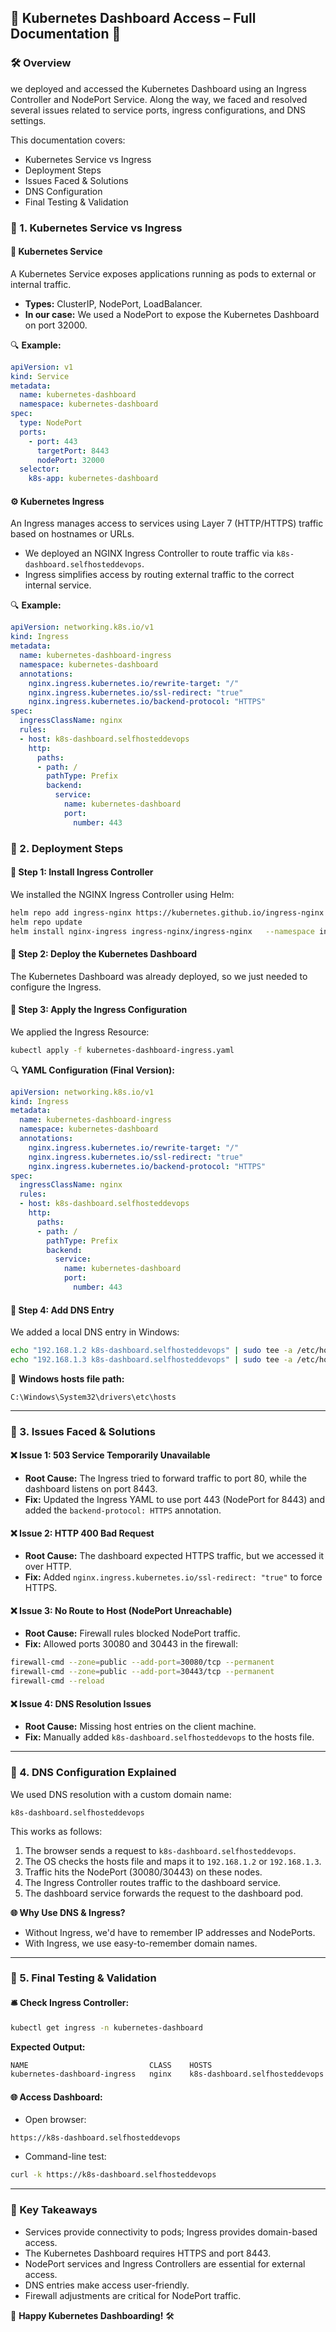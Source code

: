 ## 📖 Kubernetes Dashboard Access – Full Documentation 🚀

### 🛠️ Overview
we deployed and accessed the Kubernetes Dashboard using an Ingress Controller and NodePort Service. Along the way, we faced and resolved several issues related to service ports, ingress configurations, and DNS settings.

This documentation covers:

- Kubernetes Service vs Ingress
- Deployment Steps
- Issues Faced & Solutions
- DNS Configuration
- Final Testing & Validation

### 📍 1. Kubernetes Service vs Ingress

#### 🧱 Kubernetes Service
A Kubernetes Service exposes applications running as pods to external or internal traffic.

- **Types:** ClusterIP, NodePort, LoadBalancer.
- **In our case:** We used a NodePort to expose the Kubernetes Dashboard on port 32000.

🔍 **Example:**

```yaml
apiVersion: v1
kind: Service
metadata:
  name: kubernetes-dashboard
  namespace: kubernetes-dashboard
spec:
  type: NodePort
  ports:
    - port: 443
      targetPort: 8443
      nodePort: 32000
  selector:
    k8s-app: kubernetes-dashboard
```

#### ⚙️ Kubernetes Ingress
An Ingress manages access to services using Layer 7 (HTTP/HTTPS) traffic based on hostnames or URLs.

- We deployed an NGINX Ingress Controller to route traffic via `k8s-dashboard.selfhosteddevops`.
- Ingress simplifies access by routing external traffic to the correct internal service.

🔍 **Example:**

```yaml
apiVersion: networking.k8s.io/v1
kind: Ingress
metadata:
  name: kubernetes-dashboard-ingress
  namespace: kubernetes-dashboard
  annotations:
    nginx.ingress.kubernetes.io/rewrite-target: "/"
    nginx.ingress.kubernetes.io/ssl-redirect: "true"
    nginx.ingress.kubernetes.io/backend-protocol: "HTTPS"
spec:
  ingressClassName: nginx
  rules:
  - host: k8s-dashboard.selfhosteddevops
    http:
      paths:
      - path: /
        pathType: Prefix
        backend:
          service:
            name: kubernetes-dashboard
            port:
              number: 443
```

### 📍 2. Deployment Steps

#### 🔹 Step 1: Install Ingress Controller
We installed the NGINX Ingress Controller using Helm:

```bash
helm repo add ingress-nginx https://kubernetes.github.io/ingress-nginx
helm repo update
helm install nginx-ingress ingress-nginx/ingress-nginx   --namespace ingress-nginx   --create-namespace   --set controller.hostNetwork=true   --set controller.service.type=NodePort   --set controller.service.nodePorts.http=30080   --set controller.service.nodePorts.https=30443
```

#### 🔹 Step 2: Deploy the Kubernetes Dashboard
The Kubernetes Dashboard was already deployed, so we just needed to configure the Ingress.

#### 🔹 Step 3: Apply the Ingress Configuration
We applied the Ingress Resource:

```bash
kubectl apply -f kubernetes-dashboard-ingress.yaml
```

🔍 **YAML Configuration (Final Version):**

```yaml
apiVersion: networking.k8s.io/v1
kind: Ingress
metadata:
  name: kubernetes-dashboard-ingress
  namespace: kubernetes-dashboard
  annotations:
    nginx.ingress.kubernetes.io/rewrite-target: "/"
    nginx.ingress.kubernetes.io/ssl-redirect: "true"
    nginx.ingress.kubernetes.io/backend-protocol: "HTTPS"
spec:
  ingressClassName: nginx
  rules:
  - host: k8s-dashboard.selfhosteddevops
    http:
      paths:
      - path: /
        pathType: Prefix
        backend:
          service:
            name: kubernetes-dashboard
            port:
              number: 443
```

#### 🔹 Step 4: Add DNS Entry
We added a local DNS entry in Windows:

```bash
echo "192.168.1.2 k8s-dashboard.selfhosteddevops" | sudo tee -a /etc/hosts
echo "192.168.1.3 k8s-dashboard.selfhosteddevops" | sudo tee -a /etc/hosts
```

📍 **Windows hosts file path:**
```
C:\Windows\System32\drivers\etc\hosts
```

---

### 📍 3. Issues Faced & Solutions

#### ❌ Issue 1: 503 Service Temporarily Unavailable
- **Root Cause:** The Ingress tried to forward traffic to port 80, while the dashboard listens on port 8443.
- **Fix:** Updated the Ingress YAML to use port 443 (NodePort for 8443) and added the `backend-protocol: HTTPS` annotation.

#### ❌ Issue 2: HTTP 400 Bad Request
- **Root Cause:** The dashboard expected HTTPS traffic, but we accessed it over HTTP.
- **Fix:** Added `nginx.ingress.kubernetes.io/ssl-redirect: "true"` to force HTTPS.

#### ❌ Issue 3: No Route to Host (NodePort Unreachable)
- **Root Cause:** Firewall rules blocked NodePort traffic.
- **Fix:** Allowed ports 30080 and 30443 in the firewall:

```bash
firewall-cmd --zone=public --add-port=30080/tcp --permanent
firewall-cmd --zone=public --add-port=30443/tcp --permanent
firewall-cmd --reload
```

#### ❌ Issue 4: DNS Resolution Issues
- **Root Cause:** Missing host entries on the client machine.
- **Fix:** Manually added `k8s-dashboard.selfhosteddevops` to the hosts file.

---

### 📍 4. DNS Configuration Explained

We used DNS resolution with a custom domain name:

```
k8s-dashboard.selfhosteddevops
```

This works as follows:

1. The browser sends a request to `k8s-dashboard.selfhosteddevops`.
2. The OS checks the hosts file and maps it to `192.168.1.2` or `192.168.1.3`.
3. Traffic hits the NodePort (30080/30443) on these nodes.
4. The Ingress Controller routes traffic to the dashboard service.
5. The dashboard service forwards the request to the dashboard pod.

**🌐 Why Use DNS & Ingress?**
- Without Ingress, we'd have to remember IP addresses and NodePorts.
- With Ingress, we use easy-to-remember domain names.

---

### 📍 5. Final Testing & Validation

#### 🛎️ Check Ingress Controller:

```bash
kubectl get ingress -n kubernetes-dashboard
```

**Expected Output:**

```bash
NAME                           CLASS    HOSTS                           ADDRESS         PORTS
kubernetes-dashboard-ingress   nginx    k8s-dashboard.selfhosteddevops   192.168.1.2     80, 443
```

#### 🌐 Access Dashboard:

- Open browser:

```
https://k8s-dashboard.selfhosteddevops
```

- Command-line test:

```bash
curl -k https://k8s-dashboard.selfhosteddevops
```

---

### 🎯 Key Takeaways

- Services provide connectivity to pods; Ingress provides domain-based access.
- The Kubernetes Dashboard requires HTTPS and port 8443.
- NodePort services and Ingress Controllers are essential for external access.
- DNS entries make access user-friendly.
- Firewall adjustments are critical for NodePort traffic.

🚀 **Happy Kubernetes Dashboarding!** 🛠️
